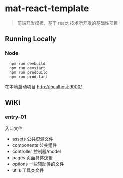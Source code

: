 # mat-react-template
> 前端开发模板，基于 react 技术所开发的基础性项目

## Running Locally

### Node

```
  npm run devbuild
  npm run devstart
  npm run prodbuild
  npm run prodstart
```

在本地启动项目 [http://localhost:9000/](http://localhost:9000/)

## WiKi

### entry-01
  入口文件

  * assets 公共资源文件
  * components 公共组件
  * controller 控制器/model
  * pages 页面具体逻辑
  * options 一些辅助类的文件
  * utils 工具类文件
  
